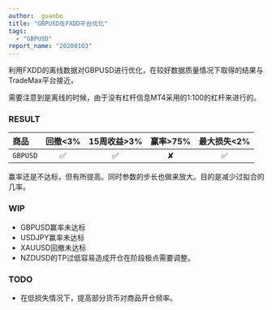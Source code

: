 ```yaml
---
author:  guanbo
title: "GBPUSD在FXDD平台优化"
tags: 
  - "GBPUSD"
report_name: "20200103"
---
```

利用FXDD的离线数据对GBPUSD进行优化，在较好数据质量情况下取得的结果与TradeMax平台接近。

需要注意到是离线的时候，由于没有杠杆信息MT4采用的1:100的杠杆来进行的。

### RESULT  

| 商品 | 回撤<3% | 15周收益>3% | 赢率>75% | 最大损失<2%|    
|:-|:-:|:-:|:-:|:-:|
| `GBPUSD` | &#9989; | &#9989;  | &#10008;  | &#9989;  |     

赢率还是不达标，但有所提高。同时参数的步长也做来放大。目的是减少过拟合的几率。

### WIP
- GBPUSD赢率未达标
- USDJPY赢率未达标
- XAUUSD回撤未达标
- NZDUSD的TP过低容易造成开仓在阶段极点需要调整。

### TODO
- 在低损失情况下，提高部分货币对商品开仓频率。

